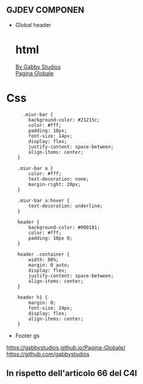 ## GJDEV COMPONEN
- Global header
  # html
    <div class="miur-bar">
    <div>
        <a href="https://github.com/GabbyStudiosDev" target="_blank">By Gabby Studios</a>
    </div>
    <div>
        <a href="https://gabbystudios.github.io/Pagina-Globale/" target="_blank">Pagina Globale</a>
    </div>
</div>


  # Css

          .miur-bar {
            background-color: #21215c;
            color: #fff;
            padding: 10px;
            font-size: 14px;
            display: flex;
            justify-content: space-between;
            align-items: center;
        }

        .miur-bar a {
            color: #fff;
            text-decoration: none;
            margin-right: 20px;
        }

        .miur-bar a:hover {
            text-decoration: underline;
        }

        header {
            background-color: #000181;
            color: #fff;
            padding: 10px 0;
        }

        header .container {
            width: 80%;
            margin: 0 auto;
            display: flex;
            justify-content: space-between;
            align-items: center;
        }

        header h1 {
            margin: 0;
            font-size: 24px;
            display: flex;
            align-items: center;
        }
- Footer gs

https://gabbystudios.github.io/Pagina-Globale/
https://github.com/gabbystudios 

In rispetto dell'articolo 66 del C4l
- 
